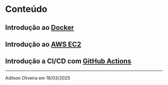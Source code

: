 # Conteúdo

## Introdução ao [Docker](docker.md)
## Introdução ao [AWS EC2](ec2.md)
## Introdução a CI/CD com [GitHub Actions](github-actions.md)

---

Adilson Oliveira em 18/03/2025